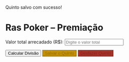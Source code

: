 <!DOCTYPE html>
<html lang="pt-BR">
<head>
<meta charset="UTF-8">
<meta name="viewport" content="width=device-width, initial-scale=1.0">
<title>Ras Poker – Premiação</title>
<link rel="icon" href="https://cdn-icons-png.flaticon.com/512/3141/3141129.png">
<style>
  * {
    box-sizing: border-box;
  }

  body {
    font-family: 'Poppins', sans-serif;
    background: radial-gradient(circle at center, #4e342e, #2e1e16);
    margin: 0;
    padding: 20px;
    display: flex;
    justify-content: center;
    align-items: flex-start;
    min-height: 100vh;
  }

  .container {
    width: 100%;
    max-width: 450px;
    background: linear-gradient(180deg, #3b2a1b, #24160f);
    border-radius: 20px;
    box-shadow: 0 8px 25px rgba(0,0,0,0.6);
    padding: 25px;
    text-align: center;
    color: #fff;
    position: relative;
  }

  h1 {
    color: #d4af37;
    text-shadow: 1px 1px 3px #000;
    font-size: 1.6rem;
    margin-bottom: 20px;
  }

  label {
    display: block;
    font-weight: 600;
    margin-bottom: 5px;
    color: #f5f5f5;
    font-size: 1rem;
  }

  input {
    width: 100%;
    padding: 12px;
    border-radius: 10px;
    border: 2px solid #d4af37;
    background-color: #fff;
    color: #000;
    font-size: 1rem;
    text-align: center;
    outline: none;
    margin-bottom: 15px;
  }

  button {
    width: 100%;
    padding: 14px;
    border: none;
    border-radius: 12px;
    font-size: 1rem;
    font-weight: bold;
    color: #fff;
    cursor: pointer;
    margin-bottom: 10px;
    transition: all 0.25s ease;
    box-shadow: 0 4px 8px rgba(0,0,0,0.3);
  }

  #calcular { background-color: #2e7d32; }
  #salvarQuinto { background-color: #c49102; }
  #desfazerQuinto { background-color: #a93226; }

  button:hover {
    transform: translateY(-2px);
    opacity: 0.95;
  }

  table {
    width: 100%;
    border-collapse: collapse;
    margin-top: 20px;
    background-color: rgba(255,255,255,0.95);
    border-radius: 12px;
    overflow: hidden;
  }

  th, td {
    border: 1px solid #d4af37;
    padding: 10px;
    text-align: center;
    color: #000;
    font-weight: 600;
  }

  th {
    background-color: #d4af37;
    color: #000;
  }

  .resultado p {
    color: #f5f5f5;
    font-weight: 600;
    margin-top: 10px;
  }

  #mensagem {
    display: none;
    position: absolute;
    top: 10%;
    left: 50%;
    transform: translateX(-50%);
    background: rgba(212,175,55,0.95);
    color: #000;
    font-weight: bold;
    padding: 12px 20px;
    border-radius: 10px;
    box-shadow: 0 0 15px rgba(212,175,55,0.8);
    animation: fadeInOut 2s ease-in-out;
    z-index: 10;
  }

  @keyframes fadeInOut {
    0% { opacity: 0; transform: translate(-50%, -10px); }
    10% { opacity: 1; transform: translate(-50%, 0); }
    90% { opacity: 1; }
    100% { opacity: 0; transform: translate(-50%, -10px); }
  }

  @media (max-width: 480px) {
    body {
      padding: 10px;
    }
    .container {
      padding: 20px;
      border-radius: 15px;
    }
    h1 {
      font-size: 1.4rem;
    }
    button {
      font-size: 0.95rem;
      padding: 12px;
    }
    input {
      font-size: 0.95rem;
    }
  }
</style>
</head>
<body>

<div class="container">
  <div id="mensagem">Quinto salvo com sucesso!</div>
  <h1>Ras Poker – Premiação</h1>
  
  <label for="valorTotal">Valor total arrecadado (R$):</label>
  <input type="number" id="valorTotal" placeholder="Digite o valor total">

  <button id="calcular">Calcular Divisão</button>
  <button id="salvarQuinto" disabled>Salvar o Quinto</button>
  <button id="desfazerQuinto" disabled>Desfazer Quinto</button>

  <div id="resultado" class="resultado"></div>
</div>

<script>
let premiosOriginais = {};
let quintoAdicionado = false;

document.getElementById('calcular').addEventListener('click', () => {
  const total = parseFloat(document.getElementById('valorTotal').value);
  if (isNaN(total) || total <= 0) {
    alert("Digite um valor válido.");
    return;
  }

  const casa = total * 0.10;
  const porquinho = total * 0.05;
  let restante = total - casa - porquinho;

  let p1 = restante * 0.50;
  let p2 = restante * 0.25;
  let p3 = restante * 0.15;
  let p4 = restante * 0.10;

  p1 = Math.round(p1 / 10) * 10;
  p2 = Math.round(p2 / 10) * 10;
  p3 = Math.round(p3 / 10) * 10;
  p4 = Math.round(p4 / 10) * 10;

  const distribuido = p1 + p2 + p3 + p4;
  const sobra = restante - distribuido;
  let porquinhoFinal = porquinho + (sobra > 0 ? sobra : 0);

  premiosOriginais = { total, casa, porquinho: porquinhoFinal, p1, p2, p3, p4 };
  quintoAdicionado = false;

  mostrarTabela(premiosOriginais);
  document.getElementById('salvarQuinto').disabled = false;
  document.getElementById('desfazerQuinto').disabled = true;
});

document.getElementById('salvarQuinto').addEventListener('click', () => {
  if (quintoAdicionado) {
    alert("O quinto já foi salvo.");
    return;
  }

  let { total, casa, porquinho, p1, p2, p3, p4 } = premiosOriginais;
  const valorQuinto = total < 1000 ? 40 : 80;
  const tirarPorPosicao = total < 1000 ? 10 : 20;

  const novoP1 = p1 - tirarPorPosicao;
  const novoP2 = p2 - tirarPorPosicao;
  const novoP3 = p3 - tirarPorPosicao;
  const novoP4 = p4 - tirarPorPosicao;
  const p5 = valorQuinto;

  if (p5 >= novoP4) {
    const confirmar = confirm("Não é possível salvar o quinto da forma convencional.\nDeseja salvar com valor fixo de R$ 40?");
    if (confirmar) {
      const novoP1_alt = p1 - 20;
      const novoP2_alt = p2 - 20;
      const p5_alt = 40;

      if (p5_alt >= p4) {
        alert("Mesmo com valor fixo, o quinto ficaria igual ou maior que o quarto. Ação cancelada.");
        return;
      }

      const distribuidoAntigo = p1 + p2 + p3 + p4;
      const distribuidoNovo = novoP1_alt + novoP2_alt + p3 + p4 + p5_alt;
      const ajuste = distribuidoAntigo - distribuidoNovo;
      porquinho += ajuste;

      premiosOriginais = { total, casa, porquinho, p1: novoP1_alt, p2: novoP2_alt, p3, p4, p5: p5_alt };
      quintoAdicionado = true;
    } else {
      return;
    }
  } else {
    const distribuidoAntigo = p1 + p2 + p3 + p4;
    const distribuidoNovo = novoP1 + novoP2 + novoP3 + novoP4 + p5;
    const ajuste = distribuidoAntigo - distribuidoNovo;
    porquinho += ajuste;

    premiosOriginais = { total, casa, porquinho, p1: novoP1, p2: novoP2, p3: novoP3, p4: novoP4, p5 };
    quintoAdicionado = true;
  }

  mostrarTabela(premiosOriginais);
  mostrarMensagem("Quinto salvo com sucesso!");
  document.getElementById('salvarQuinto').disabled = true;
  document.getElementById('desfazerQuinto').disabled = false;
});

document.getElementById('desfazerQuinto').addEventListener('click', () => {
  if (!quintoAdicionado) {
    alert("Nenhum quinto foi salvo ainda.");
    return;
  }
  document.getElementById('calcular').click();
});

function mostrarTabela({ total, casa, porquinho, p1, p2, p3, p4, p5 }) {
  let html = `
    <table>
      <tr><th>Posição</th><th>Prêmio (R$)</th></tr>
      <tr><td>1º Lugar</td><td>${p1?.toFixed(2) || '-'}</td></tr>
      <tr><td>2º Lugar</td><td>${p2?.toFixed(2) || '-'}</td></tr>
      <tr><td>3º Lugar</td><td>${p3?.toFixed(2) || '-'}</td></tr>
      <tr><td>4º Lugar</td><td>${p4?.toFixed(2) || '-'}</td></tr>
      ${p5 ? `<tr><td>5º Lugar</td><td>${p5.toFixed(2)}</td></tr>` : ''}
    </table>
    <p>Casa: R$ ${casa.toFixed(2)} | Porquinho: R$ ${porquinho.toFixed(2)} | Total: R$ ${total.toFixed(2)}</p>
  `;
  document.getElementById('resultado').innerHTML = html;
}

function mostrarMensagem(texto) {
  const msg = document.getElementById("mensagem");
  msg.innerText = texto;
  msg.style.display = "block";
  setTimeout(() => { msg.style.display = "none"; }, 2000);
}
</script>
</body>
</html>
